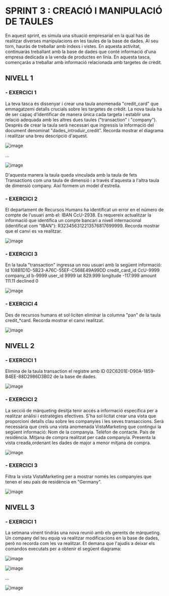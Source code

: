 # SPRINT 3 : CREACIÓ I MANIPULACIÓ DE TAULES
En aquest sprint, es simula una situació empresarial en la qual has de realitzar diverses manipulacions en les taules de la base de dades. 
Al seu torn, hauràs de treballar amb índexs i vistes. En aquesta activitat, continuaràs treballant amb la base de dades que conté informació d'una empresa dedicada 
a la venda de productes en línia. En aquesta tasca, començaràs a treballar amb informació relacionada amb targetes de crèdit.

## NIVELL 1


### - EXERCICI 1
La teva tasca és dissenyar i crear una taula anomenada "credit_card" que emmagatzemi detalls crucials sobre les targetes de crèdit. La nova taula ha de ser capaç d'identificar de manera única cada targeta i establir una relació adequada amb les altres dues taules ("transaction" i "company"). Després de crear la taula serà necessari que ingressis la informació del document denominat "dades_introduir_credit". Recorda mostrar el diagrama i realitzar una breu descripció d'aquest.

![image](https://github.com/user-attachments/assets/f99b3a22-bc8a-44da-bf50-803483bd5607)

...

![image](https://github.com/user-attachments/assets/856b1613-0839-4d2c-b11d-900a74ab653e)

D'aquesta manera la taula queda vinculada amb la taula de fets Transactions com una taula de dimensió i a través d'aquesta a l'altra taula de dimensió company. 
Així formem un model d'estrella.


### - EXERCICI 2
El departament de Recursos Humans ha identificat un error en el número de compte de l'usuari amb el: IBAN CcU-2938. Es requereix actualitzar la informació que 
identifica un compte bancari a nivell internacional (identificat com "IBAN"): R323456312213576817699999. Recorda mostrar que el canvi es va realitzar.

![image](https://github.com/user-attachments/assets/2a2a1a3e-80a5-4c80-a64c-e79382dd4e9b)


### - EXERCICI 3
En la taula "transaction" ingressa un nou usuari amb la següent informació:
Id	108B1D1D-5B23-A76C-55EF-C568E49A99DD
credit_card_id	CcU-9999
company_id	b-9999
user_id	9999
lat	829.999
longitude	-117.999
amount	111.11
declined	0	

![image](https://github.com/user-attachments/assets/86d4ac7a-0146-4c54-8f19-6e0850da48e9)


### - EXERCICI 4
Des de recursos humans et sol·liciten eliminar la columna "pan" de la taula credit_*card. 
Recorda mostrar el canvi realitzat.

![image](https://github.com/user-attachments/assets/1673b39e-96c4-4d29-8109-422f208b1dca)



## NIVELL 2

### - EXERCICI 1
Elimina de la taula transaction el registre amb ID 02C6201E-D90A-1859-B4EE-88D2986D3B02 de la base de dades.

![image](https://github.com/user-attachments/assets/b5d3e8b9-855a-4718-9d21-5a20329c4c25)


### - EXERCICI 2
La secció de màrqueting desitja tenir accés a informació específica per a realitzar anàlisi i estratègies efectives. S'ha sol·licitat crear una vista que proporcioni detalls clau sobre les companyies i les seves transaccions. Serà necessària que creïs una vista anomenada VistaMarketing que contingui la següent informació: 
Nom de la companyia. 
Telèfon de contacte. 
País de residència. 
Mitjana de compra realitzat per cada companyia. 
Presenta la vista creada,ordenant les dades de major a menor mitjana de compra.

![image](https://github.com/user-attachments/assets/e135552b-7f08-41a3-bd11-a9186df93ac4)


### - EXERCICI 3
Filtra la vista VistaMarketing per a mostrar només les companyies que tenen el seu país de residència en "Germany".

![image](https://github.com/user-attachments/assets/a9780d99-5c3d-495c-9068-edd59265f877)



## NIVELL 3

### - EXERCICI 1
La setmana vinent tindràs una nova reunió amb els gerents de màrqueting. Un company del teu equip va realitzar modificacions en la base de dades, però no recorda com les va realitzar. Et demana que l'ajudis a deixar els comandos executats per a obtenir el següent diagrama:

![image](https://github.com/user-attachments/assets/8ffedefa-a604-4dba-938e-680d704a0356)



![image](https://github.com/user-attachments/assets/1d7e2e34-ee15-4d60-9ed4-1cef45cb7619)

...

![image](https://github.com/user-attachments/assets/6b85fdd5-52f5-4115-90f0-4b7c93c33c09)



